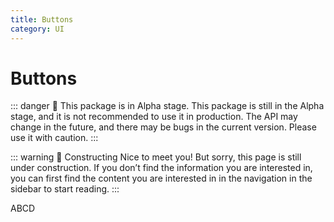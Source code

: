 ```yaml
---
title: Buttons
category: UI
---
```


<script setup>
import { NuButton } from '@nolebase/ui'
</script>

# Buttons <Badge type="danger" text="Alpha" />

::: danger 🛑 This package is in Alpha stage.
This package is still in the Alpha stage, and it is not recommended to use it in production. The API may change in the future, and there may be bugs in the current version. Please use it with caution.
:::

::: warning 🚧 Constructing
Nice to meet you! But sorry, this page is still under construction. If you don’t find the information you are interested in, you can first find the content you are interested in in the navigation in the sidebar to start reading.
:::

<div>
  <NuButton>
    ABCD
  </NuButton>
</div>
